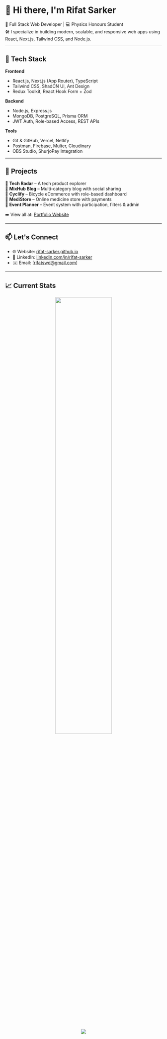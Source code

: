 # 👋 Hi there, I'm Rifat Sarker

🎯 Full Stack Web Developer | 💻 Physics Honours Student  
🛠 I specialize in building modern, scalable, and responsive web apps using React, Next.js, Tailwind CSS, and Node.js.

---

## 🔧 Tech Stack

**Frontend**  
- React.js, Next.js (App Router), TypeScript  
- Tailwind CSS, ShadCN UI, Ant Design  
- Redux Toolkit, React Hook Form + Zod

**Backend**  
- Node.js, Express.js  
- MongoDB, PostgreSQL, Prisma ORM  
- JWT Auth, Role-based Access, REST APIs

**Tools**  
- Git & GitHub, Vercel, Netlify  
- Postman, Firebase, Multer, Cloudinary  
- OBS Studio, ShurjoPay Integration

---

## 📌 Projects

🔹 **Tech Radar** – A tech product explorer  
🔹 **MixHub Blog** – Multi-category blog with social sharing  
🔹 **Cyclify** – Bicycle eCommerce with role-based dashboard  
🔹 **MediStore** – Online medicine store with payments  
🔹 **Event Planner** – Event system with participation, filters & admin

➡️ View all at: [Portfolio Website](https://rifatsarker.com)

---

## 📫 Let's Connect

- 🌐 Website: [rifat-sarker.github.io](https://rifat-sarker)  
- 💼 LinkedIn: [linkedin.com/in/rifat-sarker](https://linkedin.com/in/rifaswd)  
- ✉️ Email: [rifatswd@gmail.com]

---
## 📈 Current Stats

<p align="center">
  <img width="60%" src="https://github-readme-streak-stats.herokuapp.com?user=rifat-sarker&theme=react&hide_border=true&background=0D1117&stroke=0D1117&fire=FF1CF7&sideLabels=00F0FF&currStreakNum=FF1CF7&ring=FF1CF7&currStreakLabel=FF1CF7&sideNums=00F0FF" />
</p>

<p align="center">
  <img src="https://github-readme-stats.vercel.app/api?username=rifat-sarker&show_icons=true&theme=radical" />
</p>


